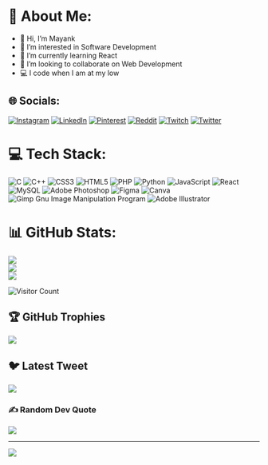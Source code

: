 # 💫 About Me:
- 👋 Hi, I’m Mayank
- 👀 I’m interested in Software Development
- 🌱 I’m currently learning React
- 💞️ I’m looking to collaborate on Web Development
- 💻 I code when I am at my low



## 🌐 Socials:
[![Instagram](https://img.shields.io/badge/Instagram-%23E4405F.svg?logo=Instagram&logoColor=white)](https://instagram.com/racinmk) [![LinkedIn](https://img.shields.io/badge/LinkedIn-%230077B5.svg?logo=linkedin&logoColor=white)](https://linkedin.com/in/mayank-kumar-375600214) [![Pinterest](https://img.shields.io/badge/Pinterest-%23E60023.svg?logo=Pinterest&logoColor=white)](https://pinterest.com/the29maniac) [![Reddit](https://img.shields.io/badge/Reddit-%23FF4500.svg?logo=Reddit&logoColor=white)](https://reddit.com/user/themaniac29) [![Twitch](https://img.shields.io/badge/Twitch-%239146FF.svg?logo=Twitch&logoColor=white)](https://twitch.tv/the29man1ac) [![Twitter](https://img.shields.io/badge/Twitter-%231DA1F2.svg?logo=Twitter&logoColor=white)](https://twitter.com/4n0nym0u5_29) 

# 💻 Tech Stack:
![C](https://img.shields.io/badge/c-%2300599C.svg?style=for-the-badge&logo=c&logoColor=white) ![C++](https://img.shields.io/badge/c++-%2300599C.svg?style=for-the-badge&logo=c%2B%2B&logoColor=white) ![CSS3](https://img.shields.io/badge/css3-%231572B6.svg?style=for-the-badge&logo=css3&logoColor=white) ![HTML5](https://img.shields.io/badge/html5-%23E34F26.svg?style=for-the-badge&logo=html5&logoColor=white) ![PHP](https://img.shields.io/badge/php-%23777BB4.svg?style=for-the-badge&logo=php&logoColor=white) ![Python](https://img.shields.io/badge/python-3670A0?style=for-the-badge&logo=python&logoColor=ffdd54) ![JavaScript](https://img.shields.io/badge/javascript-%23323330.svg?style=for-the-badge&logo=javascript&logoColor=%23F7DF1E) ![React](https://img.shields.io/badge/react-%2320232a.svg?style=for-the-badge&logo=react&logoColor=%2361DAFB) ![MySQL](https://img.shields.io/badge/mysql-%2300f.svg?style=for-the-badge&logo=mysql&logoColor=white) ![Adobe Photoshop](https://img.shields.io/badge/adobephotoshop-%2331A8FF.svg?style=for-the-badge&logo=adobephotoshop&logoColor=white) 	![Figma](https://img.shields.io/badge/figma-%23F24E1E.svg?style=for-the-badge&logo=figma&logoColor=white) ![Canva](https://img.shields.io/badge/Canva-%2300C4CC.svg?style=for-the-badge&logo=Canva&logoColor=white) ![Gimp Gnu Image Manipulation Program](https://img.shields.io/badge/Gimp-657D8B?style=for-the-badge&logo=gimp&logoColor=FFFFFF) ![Adobe Illustrator](https://img.shields.io/badge/adobeillustrator-%23FF9A00.svg?style=for-the-badge&logo=adobeillustrator&logoColor=white)
# 📊 GitHub Stats:
![](https://github-readme-stats.vercel.app/api?username=mkr-29&theme=dark&hide_border=false&include_all_commits=true&count_private=true)<br/>
![](https://github-readme-streak-stats.herokuapp.com/?user=mkr-29&theme=dark&hide_border=false)<br/>
![](https://github-readme-stats.vercel.app/api/top-langs/?username=mkr-29&theme=dark&hide_border=false&include_all_commits=true&count_private=true&layout=compact)

![Visitor Count](https://profile-counter.glitch.me/mkr-29/count.svg)

## 🏆 GitHub Trophies
![](https://github-profile-trophy.vercel.app/?username=mkr-29&theme=discord&no-frame=false&no-bg=true&margin-w=4)

## 🐦 Latest Tweet
[![](https://gtce.itsvg.in/api?username=4n0nym0u5_29)](https://github.com/VishwaGauravIn/github-twitter-card-embed)

### ✍️ Random Dev Quote
![](https://quotes-github-readme.vercel.app/api?type=vetical&theme=dark)

---
[![](https://visitcount.itsvg.in/api?id=mkr-29&icon=5&color=4)](https://visitcount.itsvg.in)

<!-- Proudly created with GPRM ( https://gprm.itsvg.in ) -->
